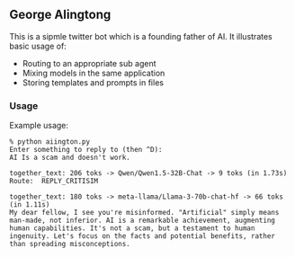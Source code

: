 
## George AIingtong

This is a sipmle twitter bot which is a founding father of AI. It illustrates basic usage of:

- Routing to an appropriate sub agent
- Mixing models in the same application
- Storing templates and prompts in files

### Usage

Example usage:

    % python aiington.py
    Enter something to reply to (then ^D):
    AI Is a scam and doesn't work.

    together_text: 206 toks -> Qwen/Qwen1.5-32B-Chat -> 9 toks (in 1.73s)
    Route:  REPLY_CRITISIM

    together_text: 180 toks -> meta-llama/Llama-3-70b-chat-hf -> 66 toks (in 1.11s)
    My dear fellow, I see you're misinformed. "Artificial" simply means man-made, not inferior. AI is a remarkable achievement, augmenting human capabilities. It's not a scam, but a testament to human ingenuity. Let's focus on the facts and potential benefits, rather than spreading misconceptions.
